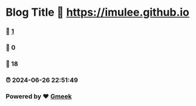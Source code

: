 # Blog Title :link: https://imulee.github.io 
### :page_facing_up: [1](https://imulee.github.io/tag.html) 
### :speech_balloon: 0 
### :hibiscus: 18 
### :alarm_clock: 2024-06-26 22:51:49 
### Powered by :heart: [Gmeek](https://github.com/Meekdai/Gmeek)
